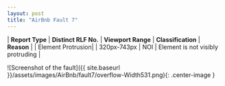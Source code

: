 ```yaml
---
layout: post
title: "AirBnb Fault 7"
---
```

| **Report Type** | **Distinct RLF No.** | **Viewport Range** | **Classification** | **Reason** |
| Element Protrusion|  | 320px-743px | NOI | Element is not visibly protruding | 

![Screenshot of the fault]({{ site.baseurl }}/assets/images/AirBnb/fault7/overflow-Width531.png){: .center-image }